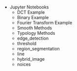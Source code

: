 
- Jupyter Notebooks
	- DCT Example
	- Binary Example
	- Fourier Transform Example 
	- Smooth Methods
	- Typology Methods 
	- edge_detection
	- threshold
	- region_segmentation
	- line 
	- hybrid_image
	- noices